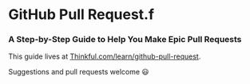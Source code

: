 # GitHub Pull Request.f
### A Step-by-Step Guide to Help You Make Epic Pull Requests

This guide lives at [Thinkful.com/learn/github-pull-request](http://www.thinkful.com/learn/github-pull-request-tutorial/).

Suggestions and pull requests welcome :smiley:
